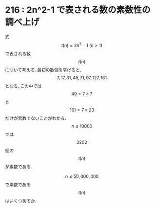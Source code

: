 # 216 : 2n^2-1 で表される数の素数性の調べ上げ

式 $$t(n) = 2n^{2}-1\ (n \gt 1)$$ で表される数 $$t(n)$$ について考える. 最初の数個を挙げると, $$7, 17, 31, 49, 71, 97, 127, 161$$ となる. この中では $$49 = 7\times7$$ と $$161 = 7\times23$$ だけが素数でないことがわかる. $$n \leq 10000$$ では $$2202$$ 個の $$t(n)$$ が素数である.

$$n \leq 50,000,000$$ で素数である $$t(n)$$ はいくつあるか.

